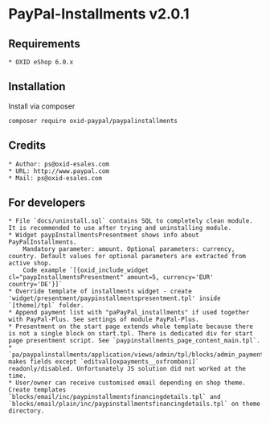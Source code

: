 # PayPal-Installments v2.0.1
## Requirements

    * OXID eShop 6.0.x

## Installation

Install via composer 

`composer require oxid-paypal/paypalinstallments`

## Credits

    * Author: ps@oxid-esales.com
    * URL: http://www.paypal.com
    * Mail: ps@oxid-esales.com
    
## For developers
    * File `docs/uninstall.sql` contains SQL to completely clean module. It is recommended to use after trying and uninstalling module.
    * Widget paypInstallmentsPresentment shows info about PayPalInstallments. 
        Mandatory parameter: amount. Optional parameters: currency, country. Default values for optional parameters are extracted from active shop. 
        Code example `[{oxid_include_widget cl="paypInstallmentsPresentment" amount=5, currency='EUR' country='DE'}]`
    * Override template of installments widget - create 'widget/presentment/paypinstallmentspresentment.tpl' inside `[theme]/tpl` folder.
    * Append payment list with "paPayPal_installments" if used together with PayPal-Plus. See settings of module PayPal-Plus.
    * Presentment on the start page extends whole template because there is not a single block on start.tpl. There is dedicated div for start page presentment script. See `paypinstallments_page_content_main.tpl`.
    * `pa/paypalinstallments/application/views/admin/tpl/blocks/admin_payment_main_form.tpl` makes fields except `editval[oxpayments__oxfromboni]` readonly/disabled. Unfortunately JS solution did not worked at the time.
    * User/owner can receive customised email depending on shop theme. Create templates `blocks/email/inc/paypinstallmentsfinancingdetails.tpl` and `blocks/email/plain/inc/paypinstallmentsfinancingdetails.tpl` on theme directory.
    
